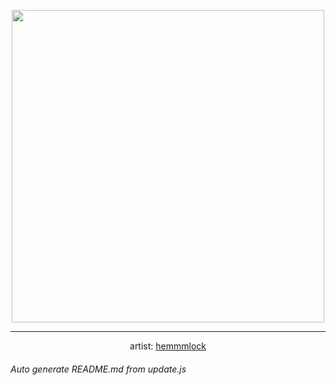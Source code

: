 
<p align="center">
  <img width="500" src="https://nekos.best/api/v2/neko/0752.png">
  <hr/>
  <center>
    artist: <a href="https://www.pixiv.net/en/artworks/96546820">hemmmlock</a>
  </center>
</p>


###### Auto generate README.md from update.js


